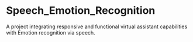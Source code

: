 # Speech_Emotion_Recognition
A project integrating responsive and functional virtual assistant capabilities with Emotion recognition via speech.
